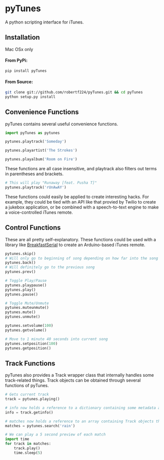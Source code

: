 pyTunes
=======

A python scripting interface for iTunes.

Installation
------------

Mac OSx only

#### From PyPi:

``` bash
pip install pyTunes
```

#### From Source:

``` bash
git clone git://github.com/robertf224/pyTunes.git && cd pyTunes
python setup.py install
```

Convenience Functions
---------------------

pyTunes contains several useful convenience functions.

``` python
import pyTunes as pytunes

pytunes.playtrack('Someday')

pytunes.playartist('The Strokes')

pytunes.playalbum('Room on Fire')
```

These functions are all case insensitive, and playtrack also filters out terms in parentheses and brackets.

``` python
# This will play "Runaway [feat. Pusha T]"
pytunes.playtrack('rUnAwAY')
```

These functions could easily be applied to create interesting hacks.  For example, they could be tied with an API like that provied by Twilio to create a jukebox application, or be combined with a speech-to-text engine to make a voice-controlled iTunes remote.

Control Functions
-----------------

These are all pretty self-explanatory.  These functions could be used with a library like [BreakfastSerial](https://github.com/theycallmeswift/BreakfastSerial) to create an Arduino-based iTunes remote.

``` python
pytunes.skip()
# Will only go to beginning of song depending on how far into the song we are, may go to previous song
pytunes.back()
# Will definitely go to the previous song
pytunes.prev()

# Toggle Play/Pause
pytunes.playpause()
pytunes.play()
pytunes.pause()

# Toggle Mute/Unmute
pytunes.muteunmute()
pytunes.mute()
pytunes.unmute()

pytunes.setvolume(100)
pytunes.getvolume()

# Move to 1 minute 40 seconds into current song
pytunes.setposition(100)
pytunes.getposition()
```

Track Functions
---------------

pyTunes also provides a Track wrapper class that internally handles some track-related things.  Track objects can be obtained through several functions of pyTunes.

``` python
# Gets current track
track = pytunes.playing()

# info now holds a reference to a dictionary containing some metadata about the track
info = track.getinfo()

# matches now holds a reference to an array containing Track objects that match the search term (by name, artist, album, etc.)
matches = pytunes.search('rain')

# We can play a 5 second preview of each match
import time
for track in matches:
	track.play()
	time.sleep(5)
```
